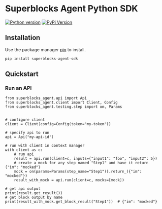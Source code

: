# Superblocks Agent Python SDK

[![Python version](https://img.shields.io/badge/python-%3E=_3.10-teal.svg)](https://www.python.org/downloads/)
[![PyPi Version](https://img.shields.io/pypi/v/superblocks-agent)](https://pypi.org/project/superblocks-agent-sdk/)

## Installation

Use the package manager [pip](https://pip.pypa.io/en/stable/) to install.

```sh
pip install superblocks-agent-sdk
```

## Quickstart

### Run an API

```python3
from superblocks_agent.api import Api
from superblocks_agent.client import Client, Config
from superblocks_agent.testing.step import on, Params


# configure client
client = Client(config=Config(token="my-token"))

# specify api to run
api = Api("my-api-id")

# run with client in context manager
with client as c:
    # run api
    result = api.run(client=c, inputs={"input1": "foo", "input2": 5})
    # create a mock for any step named "Step1" and have it return {"im": "mocked"}
    mock = on(params=Params(step_name="Step1")).return_({"im": "mocked"})
    result_with_mock = api.run(client=c, mocks=[mock])

# get api output
print(result.get_result())
# get block output by name
print(result_with_mock.get_block_result("Step1"))  # {"im": "mocked"}

```
